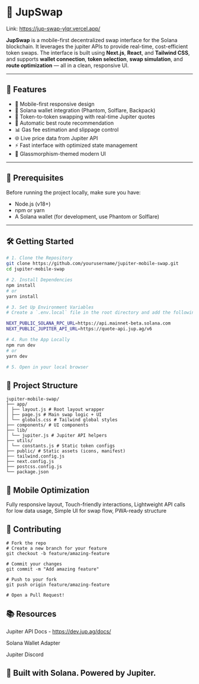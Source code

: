 # 🔁 JupSwap

Link: https://jup-swap-ylqr.vercel.app/

**JupSwap** is a mobile-first decentralized swap interface for the Solana blockchain. It leverages the jupiter APIs to provide real-time, cost-efficient token swaps. The interface is built using **Next.js**, **React**, and **Tailwind CSS**, and supports **wallet connection**, **token selection**, **swap simulation**, and **route optimization** — all in a clean, responsive UI.

---

## 🚀 Features

- 📱 Mobile-first responsive design  
- 🔗 Solana wallet integration (Phantom, Solflare, Backpack)  
- 💱 Token-to-token swapping with real-time Jupiter quotes  
- 🎯 Automatic best route recommendation  
- 📊 Gas fee estimation and slippage control  
- 🌐 Live price data from Jupiter API  
- ⚡ Fast interface with optimized state management  
- 🌈 Glassmorphism-themed modern UI  

---

## 🧰 Prerequisites

Before running the project locally, make sure you have:

- Node.js (v18+)
- npm or yarn
- A Solana wallet (for development, use Phantom or Solflare)

---

## 🛠️ Getting Started

```bash
# 1. Clone the Repository
git clone https://github.com/yourusername/jupiter-mobile-swap.git
cd jupiter-mobile-swap

# 2. Install Dependencies
npm install
# or
yarn install

# 3. Set Up Environment Variables
# Create a `.env.local` file in the root directory and add the following:

NEXT_PUBLIC_SOLANA_RPC_URL=https://api.mainnet-beta.solana.com
NEXT_PUBLIC_JUPITER_API_URL=https://quote-api.jup.ag/v6

# 4. Run the App Locally
npm run dev
# or
yarn dev

# 5. Open in your local browser
```
## 📁 Project Structure
```
jupiter-mobile-swap/
├── app/
│ ├── layout.js # Root layout wrapper
│ ├── page.js # Main swap logic + UI
│ └── globals.css # Tailwind global styles
├── components/ # UI components
├── lib/
│ └── jupiter.js # Jupiter API helpers
├── utils/
│ └── constants.js # Static token configs
├── public/ # Static assets (icons, manifest)
├── tailwind.config.js
├── next.config.js
├── postcss.config.js
└── package.json
```

## 📱 Mobile Optimization

Fully responsive layout, Touch-friendly interactions, Lightweight API calls for low data usage, Simple UI for swap flow, PWA-ready structure

## 🤝 Contributing
```
# Fork the repo
# Create a new branch for your feature
git checkout -b feature/amazing-feature

# Commit your changes
git commit -m "Add amazing feature"

# Push to your fork
git push origin feature/amazing-feature

# Open a Pull Request!
```

## 📚 Resources

Jupiter API Docs - https://dev.jup.ag/docs/

Solana Wallet Adapter

Jupiter Discord


## 💙 Built with Solana. Powered by Jupiter.


